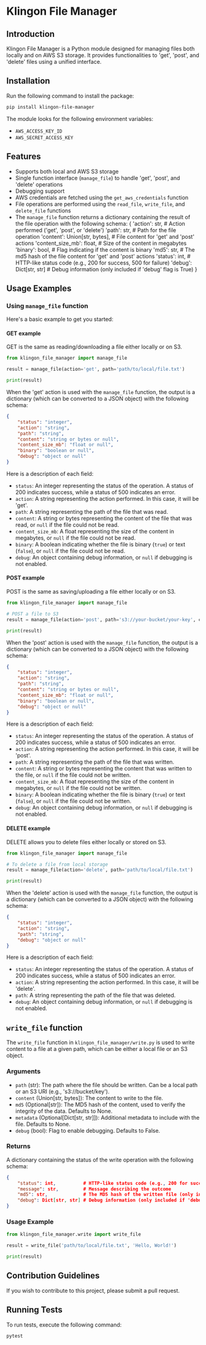 # Klingon File Manager

## Introduction
Klingon File Manager is a Python module designed for managing files both
locally and on AWS S3 storage.  It provides functionalities to 'get', 'post', and 'delete' files using a unified interface.

## Installation
Run the following command to install the package:
```bash
pip install klingon-file-manager
```
The module looks for the following environment variables:
- `AWS_ACCESS_KEY_ID`
- `AWS_SECRET_ACCESS_KEY`

## Features
- Supports both local and AWS S3 storage
- Single function interface (`manage_file`) to handle 'get', 'post', and 'delete' operations
- Debugging support
- AWS credentials are fetched using the `get_aws_credentials` function
- File operations are performed using the `read_file`, `write_file`, and `delete_file` functions
- The `manage_file` function returns a dictionary containing the result of the file operation with the following schema:
    {
        'action': str,         # Action performed ('get', 'post', or 'delete')
        'path': str,           # Path for the file operation
        'content': Union[str, bytes],  # File content for 'get' and 'post' actions
        'content_size_mb': float,  # Size of the content in megabytes
        'binary': bool,        # Flag indicating if the content is binary
        'md5': str,            # The md5 hash of the file content for 'get' and 'post' actions
        'status': int,         # HTTP-like status code (e.g., 200 for success, 500 for failure)
        'debug': Dict[str, str]  # Debug information (only included if 'debug' flag is True)
    }

## Usage Examples
### Using `manage_file` function
Here's a basic example to get you started:

#### GET example

GET is the same as reading/downloading a file either locally or on S3.
```python
from klingon_file_manager import manage_file

result = manage_file(action='get', path='path/to/local/file.txt')

print(result)
```

When the 'get' action is used with the `manage_file` function, the output is a dictionary (which can be converted to a JSON object) with the following schema:
```json
{
    "status": "integer",
    "action": "string",
    "path": "string",
    "content": "string or bytes or null",
    "content_size_mb": "float or null",
    "binary": "boolean or null",
    "debug": "object or null"
}
```

Here is a description of each field:

- `status`: An integer representing the status of the operation. A status of 200 indicates success, while a status of 500 indicates an error.
- `action`: A string representing the action performed. In this case, it will be 'get'.
- `path`: A string representing the path of the file that was read.
- `content`: A string or bytes representing the content of the file that was read, or `null` if the file could not be read.
- `content_size_mb`: A float representing the size of the content in megabytes, or `null` if the file could not be read.
- `binary`: A boolean indicating whether the file is binary (`true`) or text (`false`), or `null` if the file could not be read.
- `debug`: An object containing debug information, or `null` if debugging is not enabled.

#### POST example

POST is the same as saving/uploading a file either locally or on S3.
```python
from klingon_file_manager import manage_file

# POST a file to S3
result = manage_file(action='post', path='s3://your-bucket/your-key', content='Your content here')

print(result)
```

When the 'post' action is used with the `manage_file` function, the output is a dictionary (which can be converted to a JSON object) with the following schema:

```json
{
    "status": "integer",
    "action": "string",
    "path": "string",
    "content": "string or bytes or null",
    "content_size_mb": "float or null",
    "binary": "boolean or null",
    "debug": "object or null"
}
```
Here is a description of each field:

- `status`: An integer representing the status of the operation. A status of 200 indicates success, while a status of 500 indicates an error.
- `action`: A string representing the action performed. In this case, it will be 'post'.
- `path`: A string representing the path of the file that was written.
- `content`: A string or bytes representing the content that was written to the file, or `null` if the file could not be written.
- `content_size_mb`: A float representing the size of the content in megabytes, or `null` if the file could not be written.
- `binary`: A boolean indicating whether the file is binary (`true`) or text (`false`), or `null` if the file could not be written.
- `debug`: An object containing debug information, or `null` if debugging is not enabled.

#### DELETE example

DELETE allows you to delete files either locally or stored on S3.

```python
from klingon_file_manager import manage_file

# To delete a file from local storage
result = manage_file(action='delete', path='path/to/local/file.txt')

print(result)
```

When the 'delete' action is used with the `manage_file` function, the output is a dictionary (which can be converted to a JSON object) with the following schema:

```json
{
    "status": "integer",
    "action": "string",
    "path": "string",
    "debug": "object or null"
}
```

Here is a description of each field:

- `status`: An integer representing the status of the operation. A status of 200 indicates success, while a status of 500 indicates an error.
- `action`: A string representing the action performed. In this case, it will be 'delete'.
- `path`: A string representing the path of the file that was deleted.
- `debug`: An object containing debug information, or `null` if debugging is not enabled.

## `write_file` function

The `write_file` function in `klingon_file_manager/write.py` is used to write content to a file at a given path, which can be either a local file or an S3 object.

### Arguments

- `path` (str): The path where the file should be written. Can be a local path or an S3 URI (e.g., 's3://bucket/key').
- `content` (Union[str, bytes]): The content to write to the file.
- `md5` (Optional[str]): The MD5 hash of the content, used to verify the integrity of the data. Defaults to None.
- `metadata` (Optional[Dict[str, str]]): Additional metadata to include with the file. Defaults to None.
- `debug` (bool): Flag to enable debugging. Defaults to False.

### Returns

A dictionary containing the status of the write operation with the following schema:

```json
{
    "status": int,          # HTTP-like status code (e.g., 200 for success, 500 for failure)
    "message": str,         # Message describing the outcome
    "md5": str,             # The MD5 hash of the written file (only included if status is 200)
    "debug": Dict[str, str] # Debug information (only included if 'debug' flag is True)
}
```

### Usage Example

```python
from klingon_file_manager.write import write_file

result = write_file('path/to/local/file.txt', 'Hello, World!')

print(result)
```

## Contribution Guidelines
If you wish to contribute to this project, please submit a pull request.

## Running Tests
To run tests, execute the following command:
```bash
pytest
```
